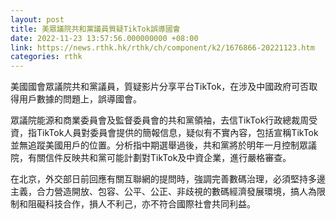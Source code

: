 ```yaml
---
layout: post
title: 美眾議院共和黨議員質疑TikTok誤導國會
date: 2022-11-23 13:57:56.000000000 +08:00
link: https://news.rthk.hk/rthk/ch/component/k2/1676866-20221123.htm
categories: rthk
---
```


美國國會眾議院共和黨議員，質疑影片分享平台TikTok，在涉及中國政府可否取得用戶數據的問題上，誤導國會。

眾議院能源和商業委員會及監督委員會的共和黨領袖，去信TikTok行政總裁周受資，指TikTok人員對委員會提供的簡報信息，疑似有不實內容，包括宣稱TikTok並無追蹤美國用戶的位置。分析指中期選舉過後，共和黨將於明年一月控制眾議院，有關信件反映共和黨可能計劃對TikTok及中資企業，進行嚴格審查。

在北京，外交部日前回應有關互聯網的提問時，強調完善數碼治理，必須堅持多邊主義，合力營造開放、包容、公平、公正、非歧視的數碼經濟發展環境，搞人為限制和阻礙科技合作，損人不利己，亦不符合國際社會共同利益。

